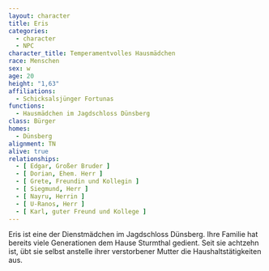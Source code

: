 ```yaml
---
layout: character
title: Eris
categories:
  - character
  - NPC
character_title: Temperamentvolles Hausmädchen
race: Menschen
sex: w
age: 20
height: "1,63"
affiliations:
  - Schicksalsjünger Fortunas
functions:
  - Hausmädchen im Jagdschloss Dünsberg
class: Bürger
homes:
  - Dünsberg
alignment: TN
alive: true
relationships:
  - [ Edgar, Großer Bruder ]
  - [ Dorian, Ehem. Herr ]
  - [ Grete, Freundin und Kollegin ]
  - [ Siegmund, Herr ]
  - [ Nayru, Herrin ]
  - [ U-Ranos, Herr ]
  - [ Karl, guter Freund und Kollege ]
---
```


Eris ist eine der Dienstmädchen im Jagdschloss Dünsberg. Ihre Familie hat bereits viele Generationen dem Hause Sturmthal
gedient. Seit sie achtzehn ist, übt sie selbst anstelle ihrer verstorbener Mutter die Haushaltstätigkeiten aus.